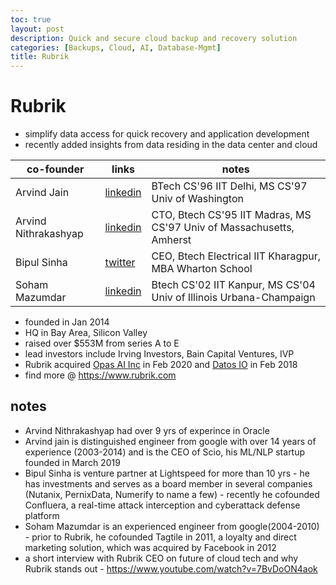```yaml
---
toc: true
layout: post
description: Quick and secure cloud backup and recovery solution
categories: [Backups, Cloud, AI, Database-Mgmt]
title: Rubrik
---
```


# Rubrik

- simplify data access for quick recovery and application development
- recently added insights from data residing in the data center and cloud

| co-founder |links|notes| 
|---|---|---|
| Arvind Jain | [linkedin](https://www.linkedin.com/in/arvind-jain-5935161/) | BTech CS'96 IIT Delhi, MS CS'97 Univ of Washington |
| Arvind Nithrakashyap | [linkedin](https://www.linkedin.com/in/arvind-nithrakashyap-752280/) | CTO, Btech CS'95 IIT Madras, MS CS'97 Univ of Massachusetts, Amherst |
| Bipul Sinha | [twitter](https://twitter.com/bipulsinha) | CEO, Btech Electrical IIT Kharagpur, MBA Wharton School |
| Soham Mazumdar | [linkedin](https://www.linkedin.com/in/soham-mazumdar-bb0a2519/) | Btech CS'02 IIT Kanpur, MS CS'04 Univ of Illinois Urbana-Champaign |

- founded in Jan 2014
- HQ in Bay Area, Silicon Valley
- raised over $553M from series A to E
- lead investors include Irving Investors, Bain Capital Ventures, IVP
- Rubrik acquired [Opas AI Inc](https://www.crunchbase.com/organization/opas-ai-inc) in Feb 2020 and [Datos IO](https://www.crunchbase.com/organization/datos-io) in Feb 2018
- find more @ https://www.rubrik.com

## notes
- Arvind Nithrakashyap had over 9 yrs of experince in Oracle
- Arvind jain is distinguished engineer from google with over 14 years of experience (2003-2014) and is the CEO of Scio, his ML/NLP startup founded in March 2019
- Bipul Sinha is venture partner at Lightspeed for more than 10 yrs - he has investments and serves as a board member in several companies (Nutanix, PernixData, Numerify to name a few) - recently he cofounded Confluera, a real-time attack interception and cyberattack defense platform
- Soham Mazumdar is an experienced engineer from google(2004-2010) - prior to Rubrik, he cofounded Tagtile in 2011, a loyalty and direct marketing solution, which was acquired by Facebook in 2012
- a short interview with Rubrik CEO on future of cloud tech and why Rubrik stands out - https://www.youtube.com/watch?v=7BvDoON4aok